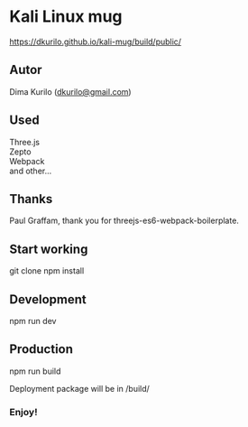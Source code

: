 # Kali Linux mug

https://dkurilo.github.io/kali-mug/build/public/

## Autor
Dima Kurilo (dkurilo@gmail.com)

## Used
Three.js  
Zepto  
Webpack  
and other...


## Thanks
Paul Graffam, thank you for threejs-es6-webpack-boilerplate.

## Start working
git clone
npm install

## Development
npm run dev

## Production
npm run build

Deployment package will be in /build/

### Enjoy!
